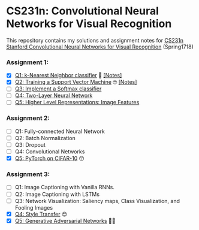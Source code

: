 # CS231n: Convolutional Neural Networks for Visual Recognition
This repository contains my solutions and assignment notes for [CS231n Stanford Convolutional Neural Networks for Visual Recognition](http://cs231n.stanford.edu/) (Spring1718)

### Assignment 1:
- [x] [Q1: k-Nearest Neighbor classifier](https://github.com/Yuxinn-J/CS231n/blob/main/assignment1/knn.ipynb) 🤣
  [[Notes]](https://github.com/Yuxinn-J/CS231n/blob/main/assignment1/Q1.%20KNN.pdf)
- [x] [Q2: Training a Support Vector Machine](https://github.com/Yuxinn-J/CS231n/blob/main/assignment1/svm.ipynb) 🤓
  [[Notes]](https://github.com/Yuxinn-J/CS231n/blob/main/assignment1/Q2.%20SVM.pdf)
- [ ] [Q3: Implement a Softmax classifier](https://github.com/Yuxinn-J/CS231n/blob/main/assignment1/softmax.ipynb)
- [ ] [Q4: Two-Layer Neural Network](https://github.com/Yuxinn-J/CS231n/blob/main/assignment1/two_layer_net.ipynb)
- [ ] [Q5: Higher Level Representations: Image Features](https://github.com/Yuxinn-J/CS231n/blob/main/assignment1/features.ipynb)

### Assignment 2:
- [ ] Q1: Fully-connected Neural Network
- [ ] Q2: Batch Normalization
- [ ] Q3: Dropout
- [ ] Q4: Convolutional Networks
- [x] [Q5: PyTorch on CIFAR-10](https://github.com/Yuxinn-J/CS231n/blob/main/assignment2/PyTorch.ipynb) 😚

### Assignment 3:
- [ ] Q1: Image Captioning with Vanilla RNNs.
- [ ] Q2: Image Captioning with LSTMs
- [ ] Q3: Network Visualization: Saliency maps, Class Visualization, and Fooling Images
- [x] [Q4: Style Transfer](https://github.com/Yuxinn-J/CS231n/blob/main/assignment3/StyleTransfer-PyTorch.ipynb) 😍
- [x] [Q5: Generative Adversarial Networks](https://github.com/Yuxinn-J/CS231n/blob/main/assignment3/GANs-PyTorch.ipynb) 👩‍🍼
